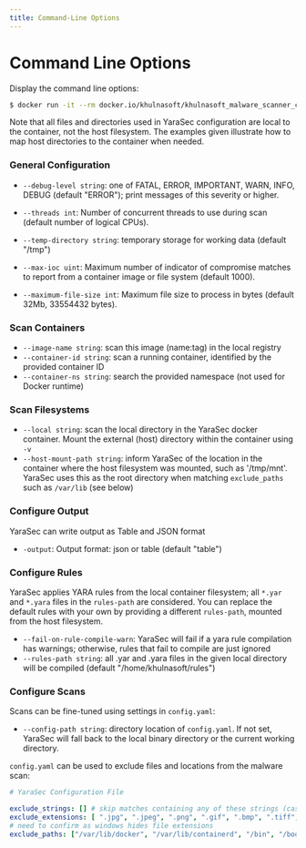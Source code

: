```yaml
---
title: Command-Line Options
---
```


# Command Line Options

Display the command line options:

```bash
$ docker run -it --rm docker.io/khulnasoft/khulnasoft_malware_scanner_ce:2.5.2 --help
```

Note that all files and directories used in YaraSec configuration are local to the container, not the host filesystem. The examples given illustrate how to map host directories to the container when needed.

### General Configuration

 * `--debug-level string`: one of FATAL, ERROR, IMPORTANT, WARN, INFO, DEBUG (default "ERROR"); print messages of this severity or higher.
 * `--threads int`: Number of concurrent threads to use during scan (default number of logical CPUs).
 * `--temp-directory string`: temporary storage for working data (default "/tmp")

 * `--max-ioc uint`: Maximum number of indicator of compromise matches to report from a container image or file system (default 1000).
 * `--maximum-file-size int`: Maximum file size to process in bytes (default 32Mb, 33554432 bytes).

### Scan Containers

 * `--image-name string`: scan this image (name:tag) in the local registry
 * `--container-id string`: scan a running container, identified by the provided container ID
 * `--container-ns string`: search the provided namespace (not used for Docker runtime)

### Scan Filesystems

 * `--local string`: scan the local directory in the YaraSec docker container.  Mount the external (host) directory within the container using `-v`
 * `--host-mount-path string`: inform YaraSec of the location in the container where the host filesystem was mounted, such as '/tmp/mnt'. YaraSec uses this as the root directory when matching `exclude_paths` such as `/var/lib` (see below) 

### Configure Output

YaraSec can write output as Table and JSON format

 * `-output`: Output format: json or table (default "table")

### Configure Rules

YaraSec applies YARA rules from the local container filesystem; all `*.yar` and `*.yara` files in the `rules-path` are considered. You can replace the default rules with your own by providing a different `rules-path`, mounted from the host filesystem.

 * `--fail-on-rule-compile-warn`: YaraSec will fail if a yara rule compilation has warnings; otherwise, rules that fail to compile are just ignored
 * `--rules-path string`: all .yar and .yara files in the given local directory will be compiled (default "/home/khulnasoft/rules")
 
### Configure Scans

Scans can be fine-tuned using settings in `config.yaml`:

 * `--config-path string`: directory location of `config.yaml`. If not set, YaraSec will fall back to the local binary directory or the current working directory.

`config.yaml` can be used to exclude files and locations from the malware scan:

```yaml
# YaraSec Configuration File

exclude_strings: [] # skip matches containing any of these strings (case sensitive)
exclude_extensions: [ ".jpg", ".jpeg", ".png", ".gif", ".bmp", ".tiff", ".tif", ".psd", ".xcf", ".zip", ".tar.gz", ".ttf", ".lock", ".prerm"] 
# need to confirm as windows hides file extensions
exclude_paths: ["/var/lib/docker", "/var/lib/containerd", "/bin", "/boot", "/dev", "/lib", "/lib64", "/media", "/proc", "/run", "/sbin", "/usr/lib", "/sys"] # use \ for windows paths
```